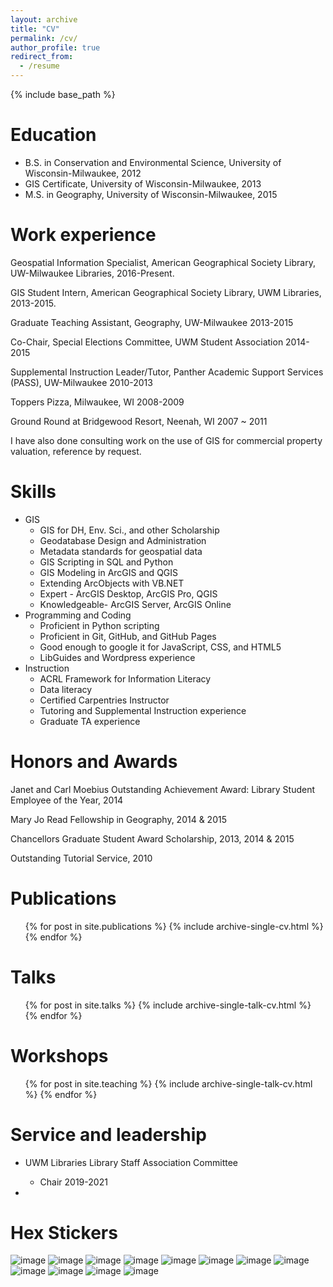 ```yaml
---
layout: archive
title: "CV"
permalink: /cv/
author_profile: true
redirect_from:
  - /resume
---
```


{% include base_path %}

Education
======
* B.S. in Conservation and Environmental Science, University of Wisconsin-Milwaukee, 2012
* GIS Certificate, University of Wisconsin-Milwaukee, 2013
* M.S. in Geography, University of Wisconsin-Milwaukee, 2015

Work experience
======

Geospatial Information Specialist, American Geographical Society Library, UW-Milwaukee Libraries, 2016-Present.

GIS Student Intern, American Geographical Society Library, UWM Libraries, 2013-2015.

Graduate Teaching Assistant, Geography, UW-Milwaukee 2013-2015

Co-Chair, Special Elections Committee, UWM Student Association 2014-2015

Supplemental Instruction Leader/Tutor, Panther Academic Support Services (PASS), UW-Milwaukee 2010-2013

Toppers Pizza, Milwaukee, WI 2008-2009

Ground Round at Bridgewood Resort, Neenah, WI 2007 ~ 2011

I have also done consulting work on the use of GIS for commercial property valuation, reference by request.
  
Skills
======

* GIS
  * GIS for DH, Env. Sci., and other Scholarship
  * Geodatabase Design and Administration
  * Metadata standards for geospatial data
  * GIS Scripting in SQL and Python
  * GIS Modeling in ArcGIS and QGIS
  * Extending ArcObjects with VB.NET
  * Expert - ArcGIS Desktop, ArcGIS Pro, QGIS
  * Knowledgeable- ArcGIS Server, ArcGIS Online
* Programming and Coding
  * Proficient in Python scripting
  * Proficient in Git, GitHub, and GitHub Pages
  * Good enough to google it for JavaScript, CSS, and HTML5
  * LibGuides and Wordpress experience
* Instruction
  * ACRL Framework for Information Literacy
  * Data literacy
  * Certified Carpentries Instructor
  * Tutoring and Supplemental Instruction experience
  * Graduate TA experience

Honors and Awards
======

Janet and Carl Moebius Outstanding Achievement Award: Library Student Employee of the Year, 2014

Mary Jo Read Fellowship in Geography, 2014 & 2015

Chancellors Graduate Student Award Scholarship, 2013, 2014 & 2015

Outstanding Tutorial Service, 2010

Publications
======
  <ul>{% for post in site.publications %}
    {% include archive-single-cv.html %}
  {% endfor %}</ul>
  
Talks
======
  <ul>{% for post in site.talks %}
    {% include archive-single-talk-cv.html %}
  {% endfor %}</ul>
  
Workshops
======
  <ul>{% for post in site.teaching %}
    {% include archive-single-talk-cv.html %}
  {% endfor %}</ul>
  
Service and leadership
======
* UWM Libraries Library Staff Association Committee
  * Chair 2019-2021

* 

Hex Stickers
======

![image](https://srappel.github.io/images/hex/carpentries.png)
![image](https://srappel.github.io/images/hex/carpentries-datacarpentry.png)
![image](https://srappel.github.io/images/hex/carpentries-librarycarpentry.png)
![image](https://srappel.github.io/images/hex/carpentries-softwarecarpentry.png)
![image](https://srappel.github.io/images/hex/eff.png)
![image](https://srappel.github.io/images/hex/antifaschistische-aktion.png)
![image](https://srappel.github.io/images/hex/geoblacklight.png)
![image](https://srappel.github.io/images/hex/geohipster.png)
![image](https://srappel.github.io/images/hex/opengeometadata.png)
![image](https://srappel.github.io/images/hex/privacybadger.png)
![image](https://srappel.github.io/images/hex/rstudio.png)
![image](https://srappel.github.io/images/hex/ubuntu.png)